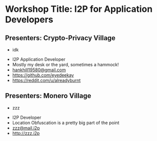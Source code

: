 
Workshop Title: I2P for Application Developers
==============================================

Presenters: Crypto-Privacy Village
----------------------------------

 * idk
  - I2P Application Developer
  - Mostly my desk or the yard, sometimes a hammock!
  - hankhill19580@gmail.com
  - https://github.com/eyedeekay
  - https://reddit.com/u/alreadyburnt

Presenters: Monero Village
--------------------------

 * zzz
  - I2P Developer
  - Location Obfuscation is a pretty big part of the point
  - zzz@mail.i2p
  - http://zzz.i2p

<div style="page-break-after: always;"></div>
